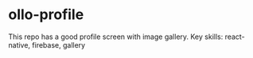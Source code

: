 # ollo-profile

This repo has a good profile screen with image gallery.
Key skills: react-native, firebase, gallery